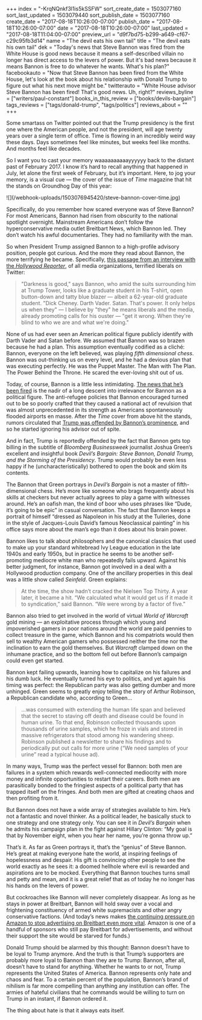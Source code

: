 +++
index = "-KrqNQnkf3l1is5kSSFW"
sort_create_date = 1503077160
sort_last_updated = 1503079440
sort_publish_date = 1503077160
create_date = "2017-08-18T10:26:00-07:00"
publish_date = "2017-08-18T10:26:00-07:00"
date = "2017-08-18T10:26:00-07:00"
last_updated = "2017-08-18T11:04:00-07:00"
preview_url = "d9f7bd75-b299-a649-cf67-c29c95fb3d14"
name = "The devil eats his own tail"
title = "The devil eats his own tail"
dek = "Today's news that Steve Bannon was fired from the White House is good news because it means a self-described villain no longer has direct access to the levers of power. But it's bad news because it means Bannon is free to do whatever he wants. What's his plan?"
facebookauto = "Now that Steve Bannon has been fired from the White House, let's look at the book about his relationship with Donald Trump to figure out what his next move might be."
twitterauto = "White House advisor Steve Bannon has been fired! That's good news. Uh, right?"
reviews_byline = ["writers/paul-constant"]
books_in_this_review = ["books/devils-bargain"]
tags_reviews = ["tags/donald-trump", "tags/politics"]
reviews_about = ""
+++

Some smartass on Twitter pointed out that the Trump presidency is the first one where the American people, and not the president, will age twenty years over a single term of office. Time is flowing in an incredibly weird way these days. Days sometimes feel like minutes, but weeks feel like months. And months feel like decades. 

So I want you to cast your memory waaaaaaaaaayyyyyy back to the distant past of February 2017. I know it’s hard to recall anything that happened in July, let alone the first week of February, but it’s important. Here, to jog your memory, is a visual cue — the cover of the issue of *Time* magazine that hit the stands on Groundhog Day of this year:

<p class="image">![](/webhook-uploads/1503076945420/steve-bannon-cover-time.jpg)</p>

Specifically, do you remember how scared everyone was of Steve Bannon? For most Americans, Bannon had risen from obscurity to the national spotlight overnight. Mainstream Americans don’t follow the hyperconservative media outlet Breitbart News, which Bannon led. They don’t watch his awful documentaries. They had no familiarity with the man.

So when President Trump assigned Bannon to a high-profile advisory position, people got curious. And the more they read about Bannon, the more terrifying he became. Specifically, [this passage from an interview with the *Hollywood Reporter*](http://www.hollywoodreporter.com/news/steve-bannon-trump-tower-interview-trumps-strategist-plots-new-political-movement-948747), of all media organizations, terrified liberals on Twitter:

<blockquote> "Darkness is good," says Bannon, who amid the suits surrounding him at Trump Tower, looks like a graduate student in his T-shirt, open button-down and tatty blue blazer — albeit a 62-year-old graduate student. "Dick Cheney. Darth Vader. Satan. That's power. It only helps us when they" — I believe by "they" he means liberals and the media, already promoting calls for his ouster — "get it wrong. When they're blind to who we are and what we're doing."</blockquote>

None of us had ever seen an American political figure publicly identify with Darth Vader and Satan before. We assumed that Bannon was so brazen because he had a plan. This assumption eventually codified as a cliché: Bannon, everyone on the left believed, was playing *fifth dimensional chess*. Bannon was out-thinking us on every level, and he had a devious plan that was executing perfectly. He was the Puppet Master. The Man with The Plan. The Power Behind the Throne. He scared the ever-loving shit out of us.

Today, of course, Bannon is a little less intimidating. [The news that he’s been fired](https://www.wsj.com/articles/steve-bannon-leaves-white-house-staff-1503075345) is the nadir of a long descent into irrelevance for Bannon as a political figure. The anti-refugee policies that Bannon encouraged turned out to be so poorly crafted that they caused a national act of revulsion that was almost unprecedented in its strength as Americans spontaneously flooded airports en masse. After the *Time* cover from above hit the stands, rumors circulated that [Trump was offended by Bannon’s prominence](http://thehill.com/homenews/administration/328993-trump-annoyed-by-time-cover-with-bannon-report), and so he started ignoring his advisor out of spite. 

And in fact, Trump is reportedly offended by the fact that Bannon gets top billing in the subtitle of *Bloomberg Businessweek* journalist Joshua Green’s excellent and insightful book *Devil’s Bargain: Steve Bannon, Donald Trump, and the Storming of the Presidency*. Trump would probably be even less happy if he (uncharacteristically) bothered to open the book and skim its contents.

The Bannon that Green portrays in *Devil’s Bargain* is not a master of fifth-dimensional chess. He’s more like someone who brags frequently about his skills at checkers but never actually agrees to play a game with witnesses around. He’s an oafish man, the kind of boor who uses phrases like “Dude, it’s going to be epic” in casual conversation. The fact that Bannon keeps a portrait of himself “dressed as Napoleon in his study at the Tuileries, done in the style of Jacques-Louis David’s famous Neoclassical painting” in his office says more about the man’s ego than it does about his brain power.

Bannon likes to talk about philosophers and the canonical classics that used to make up your standard whitebread Ivy League education in the late 1940s and early 1950s, but in practice he seems to be another self-promoting mediocre white man who repeatedly fails upward. Against his better judgment, for instance, Bannon got involved in a deal with a Hollywood production company. One of the ancillary properties in this deal was a little show called *Seinfeld*. Green explains:

<blockquote>At the time, the show hadn’t cracked the Nielsen Top Thirty. A year later, it became a hit. “We calculated what it would get us if it made it to syndication,” said Bannon. “We were wrong by a factor of five.”</blockquote>

Bannon also tried to get involved in the world of virtual *World of Warcraft* gold mining — an exploitative process through which young and impoverished gamers in poor nations around the world are paid pennies to collect treasure in the game, which Bannon and his compatriots would then sell to wealthy American gamers who possessed neither the time nor the inclination to earn the gold themselves. But *Warcraft* clamped down on the inhumane practice, and so the bottom fell out before Bannon’s campaign could even get started.

Bannon kept failing upwards, learning how to capitalize on his failures and his dumb luck. He eventually turned his eye to politics, and yet again his timing was perfect: the Republican party was also getting dumber and more unhinged. Green seems to greatly enjoy telling the story of Arthur Robinson, a Republican candidate who, according to Green... 

<blockquote>...was consumed with extending the human life span and believed that the secret to staving off death and disease could be found in human urine. To that end, Robinson collected thousands upon thousands of urine samples, which he froze in vials and stored in massive refrigerators that stood among his wandering sheep. Robinson published a newsletter to share his findings and to periodically put out calls for more urine (“We need samples of your urine” read a typical house ad).</blockquote>

In many ways, Trump was the perfect vessel for Bannon: both men are failures in a system which rewards well-connected mediocrity with more money and infinite opportunities to restart their careers. Both men are parasitically bonded to the fringiest aspects of a political party that has trapped itself on the fringes. And both men are gifted at creating chaos and then profiting from it.

But Bannon does not have a wide array of strategies available to him. He’s not a fantastic and novel thinker. As a political leader, he basically stuck to one strategy and one strategy only. You can see it in *Devil’s Bargain* when he admits his campaign plan in the fight against Hillary Clinton: “My goal is that by November eight, when you hear her name, you’re gonna throw up.”

That’s it. As far as Green portrays it, that’s the “genius” of Steve Bannon. He’s great at making everyone hate the world, at inspiring feelings of hopelessness and despair. His gift is convincing other people to see the world exactly as he sees it: a doomed hellhole where evil is rewarded and aspirations are to be mocked. Everything that Bannon touches turns small and petty and mean, and it is a great relief that as of today he no longer has his hands on the levers of power. 

But cockroaches like Bannon will never completely disappear. As long as he stays in power at Breitbart, Bannon will hold sway over a vocal and frightening constituency of armed white supremacists and other angry conservative factions. (And today’s news makes [the continuing pressure on Amazon to stop advertising on Breitbart even more vital](http://thehill.com/policy/technology/334806-protests-over-breitbart-ads-strike-amazon-report). Amazon is one of a handful of sponsors who still pay Breitbart for advertisements, and without their support the site would be starved for funds.)

Donald Trump should be alarmed by this thought: Bannon doesn’t have to be loyal to Trump anymore. And the truth is that Trump’s supporters are probably more loyal to Bannon than they are to Trump: Bannon, after all, doesn’t have to stand for anything. Whether he wants to or not, Trump represents the United States of America. Bannon represents only hate and chaos and fear. To a certain percent of the population, Bannon’s brand of nihilism is far more compelling than anything any institution can offer. The armies of hateful civilians that he commands would be willing to turn on Trump in an instant, if Bannon ordered it. 

The thing about hate is that it always eats itself.









